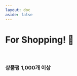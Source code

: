 ```yaml
---
layout: doc
aside: false
---
```


# For Shopping! 👻

<br>

### 상품평 1,000개 이상
<ShopItem 
    path="https://link.coupang.com/a/HZtIu"
    src="https://thumbnail5.coupangcdn.com/thumbnails/remote/212x212ex/image/vendor_inventory/6dbb/e772f927b4c7e2e61bf3cd5f0d2afb5f9b4ac56f7005f6ba15bb51937380.jpg"
    title="계란공장 맥반석 구운계란 "
/>
<ShopItem 
    path="https://link.coupang.com/a/HZyWX"
    src="https://thumbnail11.coupangcdn.com/thumbnails/remote/212x212ex/image/product/image/vendoritem/2018/12/26/4235125577/2c1efc86-0e1a-4d03-a1db-301323e762a0.jpg"
    title="곰곰 구운 아몬드 오리지널"
/>
